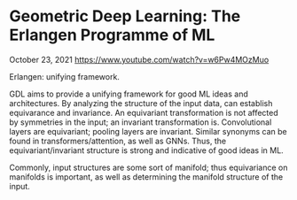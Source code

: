 <div class="next-subtitled"></div>

# Geometric Deep Learning: The Erlangen Programme of ML

October 23, 2021
<https://www.youtube.com/watch?v=w6Pw4MOzMuo>

Erlangen: unifying framework.

GDL aims to provide a unifying framework for good ML ideas and architectures.
By analyzing the structure of the input data, can establish equivarance and invariance. An equivariant transformation is not affected by symmetries in the input; an invariant transformation is.
Convolutional layers are equivariant; pooling layers are invariant.
Similar synonyms can be found in transformers/attention, as well as GNNs. Thus, the equivariant/invariant structure is strong and indicative of good ideas in ML.

Commonly, input structures are some sort of manifold; thus equivariance on manifolds is important, as well as determining the manifold structure of the input.
